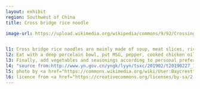 ```yaml
---
layout: exhibit
region: Southwest of China
title: Cross bridge rice noodle

image-url: https://upload.wikimedia.org/wikipedia/commons/9/92/Crossing_the_Bridge_Noodle_at_Qian_Xiang_Yuan.jpg


l1: Cross bridge rice noodles are mainly made of soup, meat slices, rice noodles and seasonings.
l2: Eat with a deep porcelain bowl, put MSG, pepper, cooked chicken oil, chicken, and then put rice noodles into the soup. 
l3: Finally, add vegetables and seasonings according to personal preference.
l4: "source from:http://www.yn.gov.cn/yngk/lyyn/tsxc/201902/t20190227_152546.html"
l5: photo by <a href="https://commons.wikimedia.org/wiki/User:Baycrest">@Baycrest</a> at Flickr
l6: licence from <a href="https://creativecommons.org/licenses/by-sa/2.5/">CC-BY-SA-2.5</a> 
---
```

